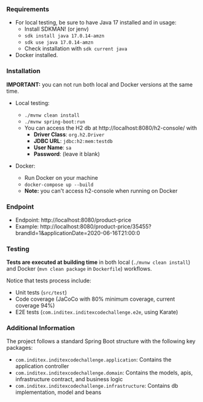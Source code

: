 ### Requirements

- For local testing, be sure to have Java 17 installed and in usage:
  - Install SDKMAN! (or jenv)
  - `sdk install java 17.0.14-amzn`
  - `sdk use java 17.0.14-amzn`
  - Check installation with `sdk current java`
- Docker installed.

### Installation

**IMPORTANT:** you can not run both local and Docker versions at the same time.

- Local testing:

  - `./mvnw clean install`
  - `./mvnw spring-boot:run`
  - You can access the H2 db at http://localhost:8080/h2-console/ with
    - **Driver Class**: `org.h2.Driver`
    - **JDBC URL**: `jdbc:h2:mem:testdb`
    - **User Name**: `sa`
    - **Password**: (leave it blank)

- Docker:
  - Run Docker on your machine
  - `docker-compose up --build`
  - **Note:** you can't access h2-console when running on Docker

### Endpoint

- Endpoint: http://localhost:8080/product-price
- Example: http://localhost:8080/product-price/35455?brandId=1&applicationDate=2020-06-16T21:00:0

### Testing

**Tests are executed at building time** in both local (`./mvnw clean install`) and Docker (`mvn clean package` in `Dockerfile`) workflows.

Notice that tests process include:

- Unit tests (`src/test`)
- Code coverage (JaCoCo with 80% minimum coverage, current coverage 94%)
- E2E tests (`com.inditex.inditexcodechallenge.e2e`, using Karate)

### Additional Information

The project follows a standard Spring Boot structure with the following key packages:

- `com.inditex.inditexcodechallenge.application`: Contains the application controller
- `com.inditex.inditexcodechallenge.domain`: Contains the models, apis, infrastructure contract, and business logic
- `com.inditex.inditexcodechallenge.infrastructure`: Contains db implementation, model and beans

